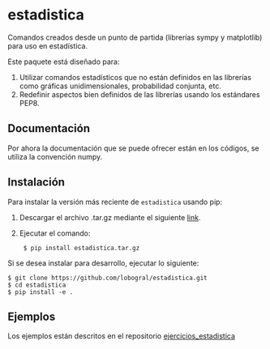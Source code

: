 # estadistica
Comandos creados desde un punto de partida (librerías sympy y matplotlib) para uso en estadística.

Este paquete está diseñado para:

1. Utilizar comandos estadísticos que no están definidos en las librerías como 
gráficas unidimensionales, probabilidad conjunta, etc.
2. Redefinir aspectos bien definidos de las librerías usando los estándares PEP8.

## Documentación

Por ahora la documentación que se puede ofrecer están en los códigos, se utiliza
la convención numpy.

## Instalación

Para instalar la versión más reciente de ``estadistica`` usando pip:

1. Descargar el archivo .tar.gz mediante el siguiente [link](https://github.com/lobogral/estadistica/releases/latest/download/estadistica.tar.gz).

2. Ejecutar el comando:

        $ pip install estadistica.tar.gz

Si se desea instalar para desarrollo, ejecutar lo siguiente:

    $ git clone https://github.com/lobogral/estadistica.git
    $ cd estadistica
    $ pip install -e .

## Ejemplos

Los ejemplos están descritos en el repositorio [ejercicios_estadistica](https://github.com/lobogral/ejercicios_estadistica)
